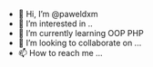 - 👋 Hi, I’m @paweldxm
- 👀 I’m interested in ..
- 🌱 I’m currently learning OOP PHP
- 💞️ I’m looking to collaborate on ...
- 📫 How to reach me ...

<!---
paweldxm/paweldxm is a ✨ special ✨ repository because its `README.md` (this file) appears on your GitHub profile.
You can click the Preview link to take a look at your changes.
--->
